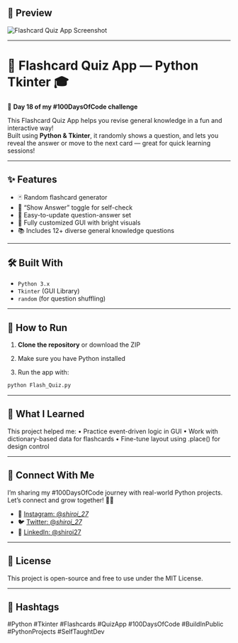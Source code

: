 ## 📸 Preview
![Flashcard Quiz App Screenshot](https://github.com/user-attachments/assets/06108aef-1077-4451-9a4b-cfed70706739)


---

# 🧠 Flashcard Quiz App — Python Tkinter 🎓  
🚀 **Day 18 of my #100DaysOfCode challenge**

This Flashcard Quiz App helps you revise general knowledge in a fun and interactive way!  
Built using **Python & Tkinter**, it randomly shows a question, and lets you reveal the answer or move to the next card — great for quick learning sessions!

---

## ✨ Features

- 🃏 Random flashcard generator
- 👀 “Show Answer” toggle for self-check
- 🧩 Easy-to-update question-answer set
- 🎨 Fully customized GUI with bright visuals
- 📚 Includes 12+ diverse general knowledge questions

---

## 🛠️ Built With

- `Python 3.x`
- `Tkinter` (GUI Library)
- `random` (for question shuffling)

---

## 🚀 How to Run

1. **Clone the repository** or download the ZIP
   
2. Make sure you have Python installed
   
3. Run the app with:
```bash
python Flash_Quiz.py
```

---

## 🧠 What I Learned

This project helped me:
	•	Practice event-driven logic in GUI
	•	Work with dictionary-based data for flashcards
	•	Fine-tune layout using .place() for design control

---


## 🤝 Connect With Me

I’m sharing my #100DaysOfCode journey with real-world Python projects.  
Let’s connect and grow together! 🌱✨
- 📸 [Instagram: @_shiroi_27_](https://instagram.com/_shiroi_27_)
- 🐦 [Twitter: @_shiroi_27_](https://twitter.com/_shiroi_27_)
- 💼 [LinkedIn: @shiroi27](https://linkedin.com/in/shiroi27)

  
---

## 📜 License

This project is open-source and free to use under the MIT License.

---

## 📌 Hashtags

#Python #Tkinter #Flashcards #QuizApp #100DaysOfCode #BuildInPublic #PythonProjects #SelfTaughtDev
